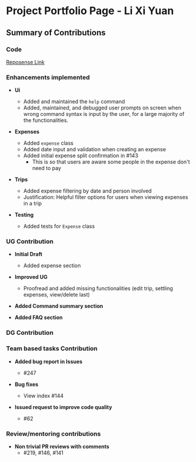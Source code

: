 # Project Portfolio Page - Li Xi Yuan

## Summary of Contributions

### Code
[Reposense Link](https://nus-cs2113-ay2122s1.github.io/tp-dashboard/?search=lixiyuan416&sort=groupTitle&sortWithin=title&since=2021-09-25&timeframe=commit&mergegroup=&groupSelect=groupByRepos&breakdown=false)

### Enhancements implemented
- **Ui**
    - Added and maintained the `help` command
    - Added, maintained, and debugged user prompts on screen when wrong command syntax is input by the user, for a large majority of the functionalities.
    
- **Expenses**
    - Added `expense` class
    - Added date input and validation when creating an expense
    - Added initial expense split confirmation in #143
        - This is so that users are aware some people in the expense don't need to pay
    
- **Trips**
    - Added expense filtering by date and person involved
    - Justification: Helpful filter options for users when viewing expenses in a trip
    
- **Testing**
    - Added tests for `Expense` class

### UG Contribution
- **Initial Draft**
  - Added expense section
- **Improved UG**
    - Proofread and added missing functionalities (edit trip, settling expenses, view/delete last)
- **Added Command summary section**

- **Added FAQ section**

### DG Contribution

### Team based tasks Contribution
- **Added bug report in Issues**
    - #247
    
- **Bug fixes**
    - View index #144
    
- **Issued request to improve code quality**
    - #62
    

### Review/mentoring contributions
- **Non trivial PR reviews with comments**
    - #219, #146, #141
